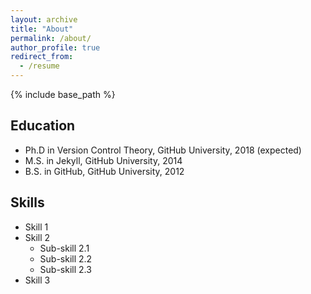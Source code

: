 ```yaml
---
layout: archive
title: "About"
permalink: /about/
author_profile: true
redirect_from:
  - /resume
---
```


{% include base_path %}

## Education

- Ph.D in Version Control Theory, GitHub University, 2018 (expected)
- M.S. in Jekyll, GitHub University, 2014
- B.S. in GitHub, GitHub University, 2012



## Skills

- Skill 1
- Skill 2
  - Sub-skill 2.1
  - Sub-skill 2.2
  - Sub-skill 2.3
- Skill 3

